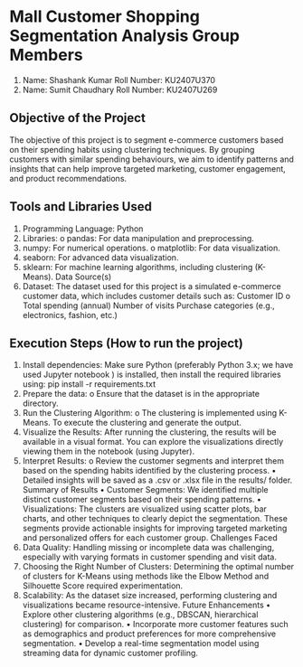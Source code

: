 # Mall Customer Shopping Segmentation Analysis Group Members 

1. Name: Shashank Kumar Roll Number: KU2407U370 
2. Name: Sumit Chaudhary Roll Number: KU2407U269

## Objective of the Project
The objective of this project is to segment e-commerce customers based on their spending habits using clustering techniques. By grouping customers with similar spending behaviours, we aim to identify patterns and insights that can help improve targeted marketing, customer engagement, and product recommendations.
## Tools and Libraries Used 
1. Programming Language: Python
2. Libraries: o pandas: For data manipulation and preprocessing.
3. numpy: For numerical operations. o matplotlib: For data visualization. 
4. seaborn: For advanced data visualization.
5. sklearn: For machine learning algorithms, including clustering (K-Means). Data Source(s)
6. Dataset: The dataset used for this project is a simulated e-commerce customer data, which includes customer details such as:
  Customer ID o Total spending (annual)
  Number of visits 
  Purchase categories (e.g., electronics, fashion, etc.) 
## Execution Steps (How to run the project) 			
1. Install dependencies: Make sure Python (preferably Python 3.x; we have used Jupyter notebook ) is installed, then install the required libraries using: pip install -r requirements.txt
2. Prepare the data: o Ensure that the dataset is in the appropriate directory.
3. Run the Clustering Algorithm: o The clustering is implemented using K-Means. To execute the clustering and generate the output. 
4. Visualize the Results: After running the clustering, the results will be available in a visual format. You can explore the visualizations directly viewing them in the notebook (using Jupyter).
5. Interpret Results: o Review the customer segments and interpret them based on the spending habits identified by the clustering process. 
• Detailed insights will be saved as a .csv or .xlsx file in the results/ folder. Summary of Results 
• Customer Segments: We identified multiple distinct customer segments based on their spending patterns. 
• Visualizations: The clusters are visualized using scatter plots, bar charts, and other techniques to clearly depict the segmentation. These segments provide actionable insights for improving targeted marketing and personalized offers for each customer group. Challenges Faced 
1. Data Quality: Handling missing or incomplete data was challenging, especially with varying formats in customer spending and visit data. 
2. Choosing the Right Number of Clusters: Determining the optimal number of clusters for K-Means using methods like the Elbow Method and Silhouette Score required experimentation. 
3. Scalability: As the dataset size increased, performing clustering and visualizations became resource-intensive. Future Enhancements 
• Explore other clustering algorithms (e.g., DBSCAN, hierarchical clustering) for comparison. 
• Incorporate more customer features such as demographics and product preferences for more comprehensive segmentation. 
• Develop a real-time segmentation model using streaming data for dynamic customer profiling.
